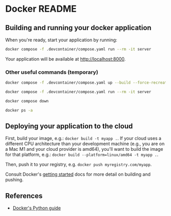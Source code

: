 # Docker README

## Building and running your docker application

When you're ready, start your application by running:

```bash
docker compose -f .devcontainer/compose.yaml run --rm -it server
```

Your application will be available at <http://localhost:8000>.

### Other useful commands (temporary)

```bash
docker compose -f .devcontainer/compose.yaml up --build --force-recreate
```

```bash
docker compose -f .devcontainer/compose.yaml run --rm -it server
```

```bash
docker compose down
```

```bash
docker ps -a
```

## Deploying your application to the cloud

First, build your image, e.g.: `docker build -t myapp .`.
If your cloud uses a different CPU architecture than your development
machine (e.g., you are on a Mac M1 and your cloud provider is amd64),
you'll want to build the image for that platform, e.g.:
`docker build --platform=linux/amd64 -t myapp .`.

Then, push it to your registry, e.g. `docker push myregistry.com/myapp`.

Consult Docker's [getting started](https://docs.docker.com/go/get-started-sharing/)
docs for more detail on building and pushing.

## References

* [Docker's Python guide](https://docs.docker.com/language/python/)
